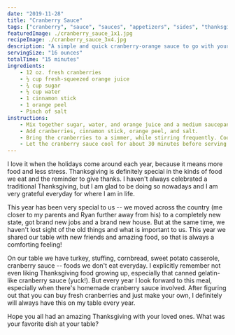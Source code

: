 ```yaml
---
date: "2019-11-28"
title: "Cranberry Sauce"
tags: ["cranberry", "sauce", "sauces", "appetizers", "sides", "thanksgiving"]
featuredImage: ./cranberry_sauce_1x1.jpg
recipeImage: ./cranberry_sauce_3x4.jpg
description: "A simple and quick cranberry-orange sauce to go with your Thanksgiving turkey."
servingSize: "16 ounces"
totalTime: "15 minutes"
ingredients:
    - 12 oz. fresh cranberries
    - ½ cup fresh-squeezed orange juice
    - ¾ cup sugar
    - ½ cup water
    - 1 cinnamon stick
    - 1 orange peel
    - Pinch of salt
instructions:
    - Mix together sugar, water, and orange juice and a medium saucepan over medium heat.
    - Add cranberries, cinnamon stick, orange peel, and salt.
    - Bring the cranberries to a simmer, while stirring frequently. Cook until most of the cranberries have popped and the sauce is thick. Leaving a few cranberries whole is definitely okay too if you prefer a chunkier sauce.
    - Let the cranberry sauce cool for about 30 minutes before serving.
---
```

I love it when the holidays come around each year, because it means more food and less stress. Thanksgiving is definitely special in the kinds of food we eat and the reminder to give thanks. I haven't always celebrated a traditional Thanksgiving, but I am glad to be doing so nowadays and I am very grateful everyday for where I am in life.

This year has been very special to us -- we moved across the country (me closer to my parents and Ryan further away from his) to a completely new state, got brand new jobs and a brand new house. But at the same time, we haven't lost sight of the old things and what is important to us. This year we shared our table with new friends and amazing food, so that is always a comforting feeling!

On our table we have turkey, stuffing, cornbread, sweet potato casserole, cranberry sauce -- foods we don't eat everyday. I explicitly remember not even liking Thanksgiving food growing up, especially that canned gelatin-like cranberry sauce (yuck!). But every year I look forward to this meal, especially when there's homemade cranberry sauce involved. After figuring out that you can buy fresh cranberries and just make your own, I definitely will always have this on my table every year.

Hope you all had an amazing Thanksgiving with your loved ones. What was your favorite dish at your table?
